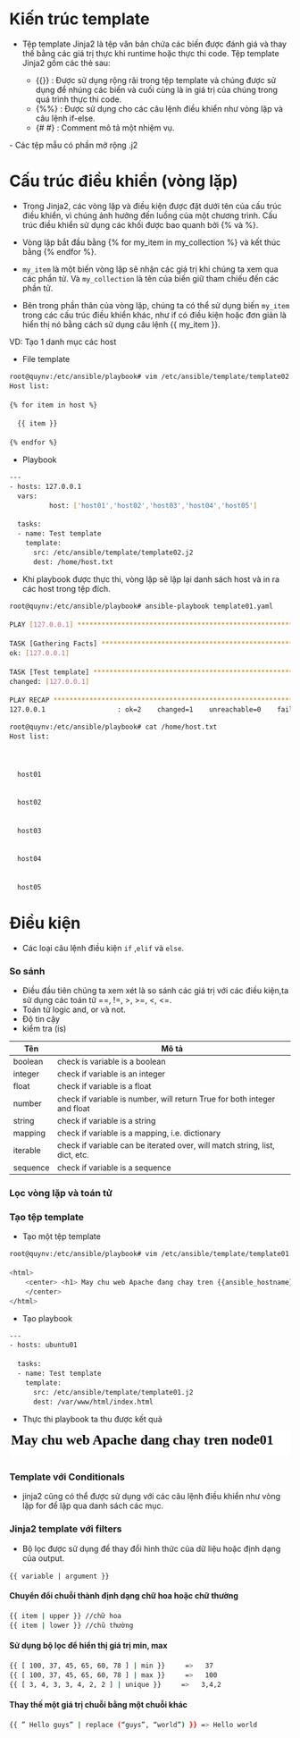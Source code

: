 # Kiến trúc template

- Tệp template Jinja2 là tệp văn bản chứa các biến được đánh giá và thay thế bằng các giá trị thực khi runtime hoặc thực thi code. Tệp template Jinja2 gồm các thẻ sau:
 <ul>
  <ul>
    <li> {{}} : Được sử dụng rộng rãi trong tệp template và chúng được sử dụng để nhúng các biến và cuối cùng là in giá trị của chúng trong quá trình thực thi code.
    <li> {%%} : Được sử dụng cho các câu lệnh điều khiển như vòng lặp và câu lệnh if-else.
    <li> {# #} : Comment mô tả một nhiệm vụ.
      </ul>
  </ul>
- Các tệp mẫu có phần mở rộng .j2

# Cấu trúc điều khiển (vòng lặp)

- Trong Jinja2, các vòng lặp và điều kiện được đặt dưới tên của cấu trúc điều khiển, vì chúng ảnh hưởng đến luồng của một chương trình. Cấu trúc điều khiển sử dụng các khối được bao quanh bởi {% và %}.


- Vòng lặp bắt đầu bằng {% for my_item in my_collection %} và kết thúc bằng {% endfor %}. 
- `my_item` là một biến vòng lặp sẽ nhận các giá trị khi chúng ta xem qua các phần tử. Và `my_collection` là tên của biến giữ tham chiếu đến các phần tử.
- Bên trong phần thân của vòng lặp, chúng ta có thể sử dụng biến `my_item` trong các cấu trúc điều khiển khác, như if có điều kiện hoặc đơn giản là hiển thị nó bằng cách sử dụng câu lệnh {{ my_item }}.

VD: Tạo 1 danh mục các host

- File template
```sh
root@quynv:/etc/ansible/playbook# vim /etc/ansible/template/template02.j2 
Host list:

{% for item in host %}

  {{ item }}

{% endfor %}
```
- Playbook

```sh
---
- hosts: 127.0.0.1
  vars:
          host: ['host01','host02','host03','host04','host05']

  tasks:
  - name: Test template
    template:
      src: /etc/ansible/template/template02.j2
      dest: /home/host.txt
```

- Khi playbook được thực thi, vòng lặp sẽ lặp lại danh sách host và in ra các host trong tệp đích.

```sh
root@quynv:/etc/ansible/playbook# ansible-playbook template01.yaml 

PLAY [127.0.0.1] *********************************************************************************************************************************************************

TASK [Gathering Facts] ***************************************************************************************************************************************************
ok: [127.0.0.1]

TASK [Test template] *****************************************************************************************************************************************************
changed: [127.0.0.1]

PLAY RECAP ***************************************************************************************************************************************************************
127.0.0.1                  : ok=2    changed=1    unreachable=0    failed=0    skipped=0    rescued=0    ignored=0   

```
```sh
root@quynv:/etc/ansible/playbook# cat /home/host.txt 
Host list:



  host01


  host02


  host03


  host04


  host05
```


# Điều kiện 
- Các loại câu lệnh điều kiện `if` ,`elif` và `else`.

### So sánh

- Điều đầu tiên chúng ta xem xét là so sánh các giá trị với các điều kiện,ta sử dụng các toán tử ==, !=, >, >=, <, <=.
- Toán tử logic and, or và not.
- Độ tin cậy
- kiểm tra (is)

|    Tên  |  Mô tả |
| --- | -- |
| boolean | check is variable is a boolean |
| integer | check if variable is an integer |
| float | check if variable is a float |
| number | check if variable is number, will return True for both integer and float |
| string | check if variable is a string |
| mapping | check if variable is a mapping, i.e. dictionary |
| iterable | check if variable can be iterated over, will match string, list, dict, etc. |
| sequence | check if variable is a sequence |

### Lọc vòng lặp và toán tử 


### Tạo tệp template

- Tạo một tệp template

```sh
root@quynv:/etc/ansible/playbook# vim /etc/ansible/template/template01.j2 

<html>
    <center> <h1> May chu web Apache đang chay tren {{ansible_hostname}} </h1>
    </center>
</html>
```

- Tạo playbook

```sh
---
- hosts: ubuntu01

  tasks:
  - name: Test template
    template:
      src: /etc/ansible/template/template01.j2
      dest: /var/www/html/index.html
```
- Thực thi playbook ta thu được kết quả

<img src="https://github.com/lean15998/Ansible/blob/main/image/08.png">


### Template với Conditionals

- jinja2 cũng có thể được sử dụng với các câu lệnh điều khiển như vòng lặp for để lặp qua danh sách các mục.



### Jinja2 template với filters


- Bộ lọc được sử dụng để thay đổi hình thức của dữ liệu hoặc định dạng của output.

`{{ variable | argument }}`

#### Chuyển đổi chuỗi thành định dạng chữ hoa hoặc chữ thường

```sh
{{ item | upper }} //chữ hoa
{{ item | lower }} //chũ thường
```

#### Sử dụng bộ lọc để hiển thị giá trị min, max

```sh
{{ [ 100, 37, 45, 65, 60, 78 ] | min }}     =>   37
{{ [ 100, 37, 45, 65, 60, 78 ] | max }}     =>   100
{{ [ 3, 4, 3, 3, 4, 2, 2 ] | unique }}     =>   3,4,2
```
####  Thay thế một giá trị chuỗi bằng một chuỗi khác

```sh
{{ ” Hello guys” | replace (“guys”, “world”) }} => Hello world
```


